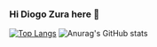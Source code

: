 ### Hi Diogo Zura here  👋


[![Top Langs](https://github-readme-stats.vercel.app/api/top-langs/?username=diogozura&layout=compact&show_icons=true&theme=radical)](https://github.com/Diogozura/)
![Anurag's GitHub stats](https://github-readme-stats.vercel.app/api?username=Diogozura&show_icons=true&theme=radical)
<!--
**Diogozura/Diogozura** is a ✨ _special_ ✨ repository because its `README.md` (this file) appears on your GitHub profile.

Here are some ideas to get you started:

- 🔭 I’m currently working on ...
- 🌱 I’m currently learning ...
- 👯 I’m looking to collaborate on ...
- 🤔 I’m looking for help with ...
- 💬 Ask me about ...
- 📫 How to reach me: ...
- 😄 Pronouns: ...
- ⚡ Fun fact: ...
-->
